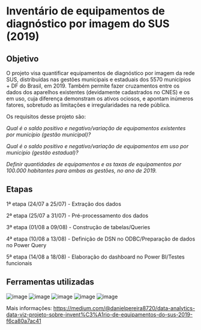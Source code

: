 # Inventário de equipamentos de diagnóstico por imagem do SUS (2019)

## Objetivo

O projeto visa quantificar equipamentos de diagnóstico por imagem da rede SUS, distribuídas nas gestões municipais e estaduais dos 5570 municípios + DF do Brasil, em 2019. Também permite fazer cruzamentos entre os dados dos aparelhos existentes (devidamente cadastrados no CNES) e os em uso, cuja diferença demonstram os ativos ociosos, e apontam inúmeros fatores, sobretudo as limitações e irregularidades na rede pública.

Os requisitos desse projeto são:

_Qual é o saldo positivo e negativo/variação de equipamentos existentes por município (gestão municipal)?_

_Qual é o saldo positivo e negativo/variação de equipamentos em uso por município (gestão estadual)?_

_Definir quantidades de equipamentos e as taxas de equipamentos por 100.000 habitantes para ambas as gestões, no ano de 2019._

## Etapas

1ª etapa (24/07 a 25/07) - Extração dos dados

2ª etapa (25/07 a 31/07) - Pré-processamento dos dados

3ª etapa (01/08 a 09/08) - Construção de tabelas/Queries 

4ª etapa (10/08 a 13/08) - Definição de DSN no ODBC/Preparação de dados no Power Query

5ª etapa (14/08 a 18/08) - Elaboração do dashboard no Power BI/Testes funcionais

## Ferramentas utilizadas

![image](https://user-images.githubusercontent.com/83841974/134596228-eebb1e8c-56e7-4c9d-b9bb-15bfae188a49.png) ![image](https://user-images.githubusercontent.com/83841974/134596323-dd3d6999-49ac-45aa-897b-4d45a3463955.png) ![image](https://user-images.githubusercontent.com/83841974/134596372-1038d7ef-c989-4d91-bc4e-ff31ac48aa51.png) ![image](https://user-images.githubusercontent.com/83841974/134596416-ed9bdd03-48de-463c-99f1-32fe24859b59.png) 
![image](https://user-images.githubusercontent.com/83841974/134596152-137343b7-15a4-4019-ae85-fb372a80f48e.png) 

Mais informações: https://medium.com/@danielpereira8720/data-analytics-data-viz-projeto-sobre-invent%C3%A1rio-de-equipamentos-do-sus-2019-f6ca80a7ac41


